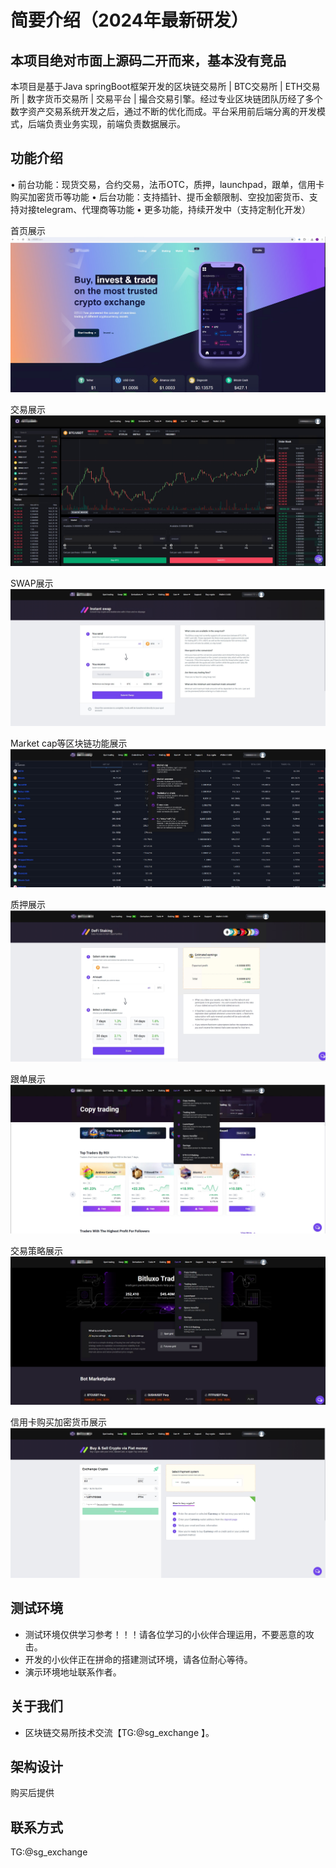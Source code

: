 # 简要介绍（2024年最新研发）

## 本项目绝对市面上源码二开而来，基本没有竞品


本项目是基于Java springBoot框架开发的区块链交易所 | BTC交易所 | ETH交易所 | 数字货币交易所 | 交易平台 | 撮合交易引擎。经过专业区块链团队历经了多个数字资产交易系统开发之后，通过不断的优化而成。平台采用前后端分离的开发模式，后端负责业务实现，前端负责数据展示。


## 功能介绍

• 前台功能：现货交易，合约交易，法币OTC，质押，launchpad，跟单，信用卡购买加密货币等功能
• 后台功能：支持插针、提币金额限制、空投加密货币、支持对接telegram、代理商等功能
• 更多功能，持续开发中（支持定制化开发）

首页展示
![image](https://github.com/bitmaster2024/Exchange/blob/main/img/project1.png)

交易展示
![image](https://github.com/bitmaster2024/Exchange/blob/main/img/project2.png)

SWAP展示
![image](https://github.com/bitmaster2024/Exchange/blob/main/img/project3.png)

Market cap等区块链功能展示
![image](https://github.com/bitmaster2024/Exchange/blob/main/img/project4.png)

质押展示
![image](https://github.com/bitmaster2024/Exchange/blob/main/img/project5.png)

跟单展示
![image](https://github.com/bitmaster2024/Exchange/blob/main/img/project6.png)

交易策略展示
![image](https://github.com/bitmaster2024/Exchange/blob/main/img/project7.png)

信用卡购买加密货币展示
![image](https://github.com/bitmaster2024/Exchange/blob/main/img/project8.png)

## 测试环境

* 测试环境仅供学习参考！！！请各位学习的小伙伴合理运用，不要恶意的攻击。
* 开发的小伙伴正在拼命的搭建测试环境，请各位耐心等待。
* 演示环境地址联系作者。

## 关于我们

* 区块链交易所技术交流【TG:@sg_exchange 】。

## 架构设计

购买后提供



## 联系方式
TG:@sg_exchange
